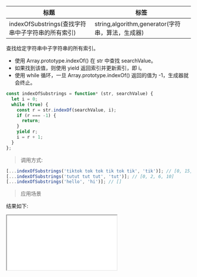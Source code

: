 | 标题                                              | 标签                                             |
| ------------------------------------------------- | ------------------------------------------------ |
| indexOfSubstrings(查找字符串中子字符串的所有索引) | string,algorithm,generator(字符串，算法，生成器) |

查找给定字符串中子字符串的所有索引。

- 使用 Array.prototype.indexOf() 在 str 中查找 searchValue。
- 如果找到该值，则使用 yield 返回索引并更新索引，即 i。
- 使用 while 循环，一旦 Array.prototype.indexOf() 返回的值为 -1，生成器就会终止。

```js
const indexOfSubstrings = function* (str, searchValue) {
  let i = 0;
  while (true) {
    const r = str.indexOf(searchValue, i);
    if (r === -1) {
      return;
    }
    yield r;
    i = r + 1;
  }
};
```

> 调用方式:

```js
[...indexOfSubstrings('tiktok tok tok tik tok tik', 'tik')]; // [0, 15, 23]
[...indexOfSubstrings('tutut tut tut', 'tut')]; // [0, 2, 6, 10]
[...indexOfSubstrings('hello', 'hi')]; // []
```

> 应用场景

<div class="code-editor" data-url="codes/javascript/html/indexOfSubstrings.html" data-language="html"></div>

结果如下:

<iframe src="codes/javascript/html/indexOfSubstrings.html"></iframe>
